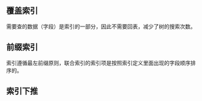 ## 覆盖索引

需要查的数据（字段）是索引的一部分，因此不需要回表，减少了树的搜索次数。

## 前缀索引

索引遵循最左前缀原则，联合索引的索引项是按照索引定义里面出现的字段顺序排序的。

## 索引下推

